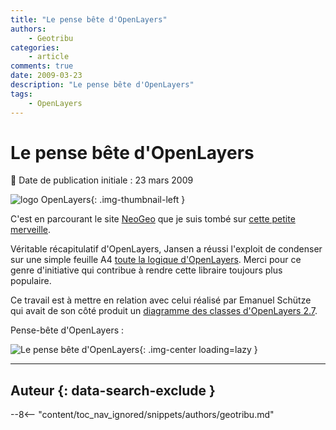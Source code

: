 ```yaml
---
title: "Le pense bête d'OpenLayers"
authors:
    - Geotribu
categories:
    - article
comments: true
date: 2009-03-23
description: "Le pense bête d'OpenLayers"
tags:
    - OpenLayers
---
```


# Le pense bête d'OpenLayers

:calendar: Date de publication initiale : 23 mars 2009

![logo OpenLayers](https://cdn.geotribu.fr/img/logos-icones/logiciels_librairies/openlayers.png "logo OpenLayers"){: .img-thumbnail-left }

C'est en parcourant le site [NeoGeo](http://www.neogeo-online.net/) que je suis tombé sur [cette petite merveille](https://selectoid.wordpress.com/2009/03/19/finally-a-cheatsheet-for-openlayers-27/).

Véritable récapitulatif d'OpenLayers, Jansen a réussi l'exploit de condenser sur une simple feuille A4 [toute la logique d'OpenLayers](https://terrestris.de/openlayers_cheatsheet.pdf). Merci pour ce genre d'initiative qui contribue à rendre cette libraire toujours plus populaire.

Ce travail est à mettre en relation avec celui réalisé par Emanuel Schütze qui avait de son côté produit un [diagramme des classes d'OpenLayers 2.7](http://geotribu.net/node/43).

Pense-bête d'OpenLayers :

![Le pense bête d'OpenLayers](https://cdn.geotribu.fr/img/articles-blog-rdp/divers/openlayers_2-7_cheatsheet.png "Le pense bête d'OpenLayers"){: .img-center loading=lazy }

----

## Auteur {: data-search-exclude }

--8<-- "content/toc_nav_ignored/snippets/authors/geotribu.md"
